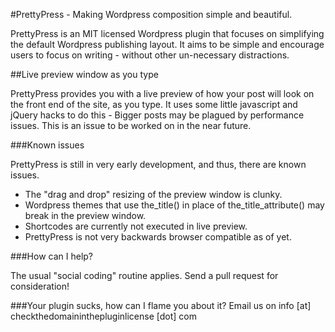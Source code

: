 #PrettyPress - Making Wordpress composition simple and beautiful.

PrettyPress is an MIT licensed Wordpress plugin that focuses on simplifying the default Wordpress publishing layout.
It aims to be simple and encourage users to focus on writing - without other un-necessary distractions.

##Live preview window as you type

PrettyPress provides you with a live preview of how your post will look on the front end of the site, as you type.
It uses some little javascript and jQuery hacks to do this - Bigger posts may be plagued by performance issues.
This is an issue to be worked on in the near future.

###Known issues

PrettyPress is still in very early development, and thus, there are known issues.

*	The "drag and drop" resizing of the preview window is clunky.
*	Wordpress themes that use the_title() in place of the_title_attribute() may break in the preview window.
*	Shortcodes are currently not executed in live preview.
*	PrettyPress is not very backwards browser compatible as of yet.

###How can I help?

The usual "social coding" routine applies. Send a pull request for consideration!

###Your plugin sucks, how can I flame you about it?
Email us on info [at] checkthedomaininthepluginlicense [dot] com